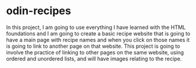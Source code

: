# odin-recipes
In this project, I am going to use everything I have learned with the HTML foundations and I am going to create a basic recipe website that is going to have a main page with recipe names and when you click on those names it is going to link to another page on that website.
This project is going to involve the practice of linking to other pages on the same website, using ordered and unordered lists, and will have images relating to the recipe.